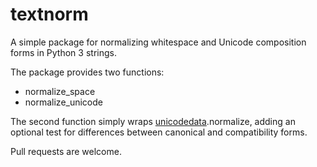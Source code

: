 # textnorm

A simple package for normalizing whitespace and Unicode composition forms in Python 3 strings.

The package provides two functions:

 - normalize_space
 - normalize_unicode

The second function simply wraps [unicodedata](https://docs.python.org/3.6/library/unicodedata.html).normalize, adding an optional test for differences between canonical and compatibility forms.

Pull requests are welcome. 

